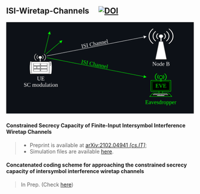 ## ISI-Wiretap-Channels &nbsp; &nbsp; [![DOI](https://zenodo.org/badge/419676331.svg)](https://zenodo.org/badge/latestdoi/419676331)

![Uplink Transmission in NB-IoT Platforms](https://github.com/arianouri/ISI-Wiretap-Channels/blob/main/%5BSIMULATION_FILES%5D%20Constrained%20Secrecy%20Capacity/_unconstrained_ptp_capacity/nbiot_uplink.svg)

#### Constrained Secrecy Capacity of Finite-Input Intersymbol Interference Wiretap Channels
> + Preprint is available at [arXiv:2102.04941 *[cs.IT]*](https://arxiv.org/abs/2102.04941);
> + Simulation files are available [here](https://github.com/arianouri/ISI-Wiretap-Channels/tree/main/%5BSIMULATION_FILES%5D%20Constrained%20Secrecy%20Capacity).

#### Concatenated coding scheme for approaching the constrained secrecy capacity of intersymbol interference wiretap channels
> In Prep. (Check [here](https://github.com/arianouri/ISI_Wiretap_Channels.Code_Design))
